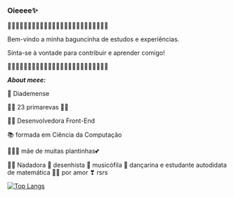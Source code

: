 ### Oieeee✨
🌼🌼🌼🌼🌼🌼🌼🌼🌼🌼🌼🌼🌼🌼🌼🌼🌼🌼🌼🌼🌼🌼🌼🌼🌼

Bem-vindo a minha baguncinha de estudos e experiências.

Sinta-se à vontade para contribuir e aprender comigo!

🌼🌼🌼🌼🌼🌼🌼🌼🌼🌼🌼🌼🌼🌼🌼🌼🌼🌼🌼🌼🌼🌼🌼🌼🌼

***About meee:***

👑 Diademense

🌸🌸 23 primarevas 🌸🌸

👩‍💻 Desenvolvedora Front-End

📚 formada em Ciência da Computação

🌻🌿🌼 mãe de muitas plantinhas💕

🏊‍♀️ Nadadora 🎨 desenhista 🎵 musicófila 💃 dançarina e estudante autodidata de matemática 👩‍🏫 por amor ❣ rsrs

[![Top Langs](https://github-readme-stats.vercel.app/api/top-langs/?username=SarahSantana)](https://github.com/anuraghazra/github-readme-stats)

